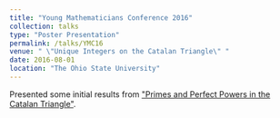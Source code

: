 ```yaml
---
title: "Young Mathematicians Conference 2016"
collection: talks
type: "Poster Presentation"
permalink: /talks/YMC16
venue: " \"Unique Integers on the Catalan Triangle\" "
date: 2016-08-01
location: "The Ohio State University"
---
```


Presented some initial results from ["Primes and Perfect Powers in the Catalan Triangle"](/publications/2019-Catalan).

